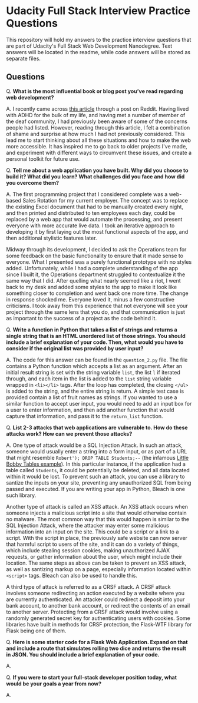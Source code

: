 # Udacity Full Stack Interview Practice Questions
This repository will hold my answers to the practice interview questions that are part of Udacity's Full Stack Web Development Nanodegree. Text answers will be located in the readme, while code answers will be stored as separate files.

## Questions
Q. **What is the most influential book or blog post you’ve read regarding web development?**

A. I recently came across [this article](https://axesslab.com/accessibility-according-to-pwd/) through a post on Reddit. Having lived with ADHD for the bulk of my life, and having met a number of member of the deaf community, I had previously been aware of some of the concerns people had listed. However, reading through this article, I felt a combination of shame and surprise at how much I had not previously considered. This lead me to start thinking about all these situations and how to make the web more accessible. It has inspired me to go back to older projects I've made, and experiment with different ways to circumvent these issues, and create a personal toolkit for future use.

Q. **Tell me about a web application you have built. Why did you choose to build it? What did you learn? What challenges did you face and how did you overcome them?**

A. The first programming project that I considered complete was a web-based Sales Rotation for my current employer. The concept was to replace the existing Excel document that had to be manually created every night, and then printed and distributed to ten employees each day, could be replaced by a web app that would automate the processing, and present everyone with more accurate live data. I took an iterative approach to developing it by first laying out the most functional aspects of the app, and then additional stylistic features later.

Midway through its development, I decided to ask the Operations team for some feedback on the basic functionality to ensure that it made sense to everyone. What I presented was a purely functional prototype with no styles added. Unfortunately, while I had a complete understanding of the app since I built it, the Operations department struggled to contextualize it the same way that I did. After quelling what nearly seemed like a riot, I went back to my desk and added some styles to the app to make it look like something closer to completion and went back one more time. The change in response shocked me. Everyone loved it, minus a few constructive criticisms. I took away from this experience that not everyone will see your project through the same lens that you do, and that communication is just as important to the success of a project as the code behind it.

Q. **Write a function in Python that takes a list of strings and returns a single string that is an HTML unordered list of those strings. You should include a brief explanation of your code. Then, what would you have to consider if the original list was provided by user input?**

A. The code for this answer can be found in the `question_2.py` file. The file contains a Python function which accepts a list as an argument. After an initial result string is set with the string variable `list`, the list `l` if iterated through, and each item in the list is added to the `list` string variable wrapped in `<li></li>` tags. After the loop has completed, the closing `</ul>` is added to the string, and the entire string is return. A simple test case is provided contain a list of fruit names as strings. If you wanted to use a similar function to accept user input, you would need to add an input box for a user to enter information, and then add another function that would capture that information, and pass it to the `return_list` function.

Q. **List 2-3 attacks that web applications are vulnerable to. How do these attacks work? How can we prevent those attacks?**

A. One type of attack would be a SQL Injection Attack. In such an attack, someone would usually enter a string into a form input, or as part of a URL that might resemble `Robert'); DROP TABLE Students;--` (the infamous [Little Bobby Tables example](https://xkcd.com/327/)). In this particular instance, if the application had a table called `Students`, it could be potentially be deleted, and all data located within it would be lost. To prevent such an attack, you can use a library to santize the inputs on your site, preventing any unauthorized SQL from being passed and executed. If you are writing your app in Python, Bleach is one such library.

Another type of attack is called an XSS attack. An XSS attack occurs when someone injects a malicious script into a site that would otherwise contain no malware. The most common way that this would happen is similar to the SQL Injection Attack, where the attacker may enter some malicious information into an input on the site. This could be a script or a link to a script. With the script in place, the previously safe website can now server that harmful script to users of the site, and it can do a variety of things, which include stealing session cookies, making unauthorized AJAX requests, or gather information about the user, which might include their location. The same steps as above can be taken to prevent an XSS attack, as well as santizing markup on a page, especially information located within `<script>` tags. Bleach can also be used to handle this.

A third type of attack is referred to as a CRSF attack. A CRSF attack involves someone redirecting an action executed by a website where you are currently authenticated. An attacker could redirect a deposit into your bank account, to another bank account, or redirect the contents of an email to another server. Protecting from a CRSF attack would involve using a randomly generated secret key for authenticating users with cookies. Some libraries have built in methods for CRSF protection, the Flask-WTF library for Flask being one of them.

Q. **Here is some starter code for a Flask Web Application. Expand on that and include a route that simulates rolling two dice and returns the result in JSON. You should include a brief explanation of your code.**

A.

Q. **If you were to start your full-stack developer position today, what would be your goals a year from now?**

A.
